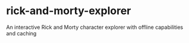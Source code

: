 # rick-and-morty-explorer
An interactive Rick and Morty character explorer with offline capabilities and caching
